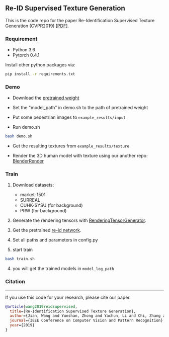 ## Re-ID Supervised Texture Generation

This is the code repo for the paper Re-Identification Supervised Texture Generation (CVPR2019) [[PDF]](https://arxiv.org/pdf/1904.03385v1.pdf).

### Requirement

- Python 3.6
- Pytorch 0.4.1

Install other python packages via:
```bash
pip install -r requirements.txt
```

### Demo

- Download the [pretrained weight](https://drive.google.com/open?id=1XM1bXm029xVJy2sek1Bun96fTACo7c_Q)

- Set the "model_path" in demo.sh to the path of pretrained weight

- Put some pedestrian images to ```example_results/input```

- Run demo.sh
```bash
bash demo.sh
```
- Get the resulting textures from ```example_results/texture```

- Render the 3D human model with texture using our another repo:
[BlenderRender](https://github.com/yt4766269/BlenderRender)

### Train

1. Download datasets:
    - market-1501
    - SURREAL
    - CUHK-SYSU (for background)
    - PRW (for background)

1. Generate the rendering tensors with [RenderingTensorGenerator](https://github.com/yt4766269/RenderingTensorGenerator).

1. Get the pretrained [re-id network](https://drive.google.com/open?id=1XM1bXm029xVJy2sek1Bun96fTACo7c_Q).

2. Set all paths and parameters in config.py

3. start train 
```bash
bash train.sh
```

4. you will get the trained models in ```model_log_path```

### Citation

----------------
If you use this code for your research, please cite our paper.

```bibtex
@article{wang2019reidsupervised,
  title={Re-Identification Supervised Texture Generation},
  author={Jian, Wang and Yunshan, Zhong and Yachun, Li and Chi, Zhang and Yichen, Wei},
  journal={IEEE Conference on Computer Vision and Pattern Recognition},
  year={2019}
}
```
